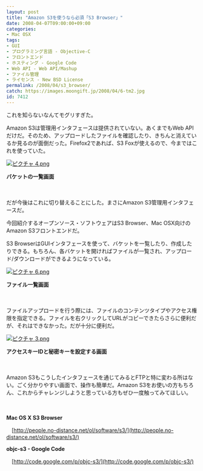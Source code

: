 ```yaml
---
layout: post
title: "Amazon S3を使うなら必須「S3 Browser」"
date: 2008-04-07T09:00:00+09:00
categories:
- Mac OSX
tags: 
- GUI
- プログラミング言語 - Objective-C
- フロントエンド
- ホスティング - Google Code
- Web API - Web API/Mashup
- ファイル管理
- ライセンス - New BSD License
permalink: /2008/04/s3_browser/
catch: https://images.moongift.jp/2008/04/6-tm2.jpg
id: 7412
---
```

これを知らないなんてモグリすぎた。

  

Amazon S3は管理用インタフェースは提供されていない。あくまでもWeb APIだけだ。そのため、アップロードしたファイルを確認したり、きちんと消えているか見るのが面倒だった。Firefox2であれば、S3 Foxが使えるので、今まではこれを使っていた。

  

[![ピクチャ 4.png](https://images.moongift.jp/2008/04/4-tm.jpg)](https://images.moongift.jp/2008/04/41.jpg)  
  
**バケットの一覧画面**

  

　

  

だが今後はこれに切り替えることにした。まさにAmazon S3管理用インタフェースだ。

  

今回紹介するオープンソース・ソフトウェアはS3 Browser、Mac OSX向けのAmazon S3フロントエンドだ。

  
  
<!--more-->  

S3 BrowserはGUIインタフェースを使って、バケットを一覧したり、作成したりできる。もちろん、各バケットを開ければファイルが一覧され、アップロード/ダウンロードができるようになっている。

  

[![ピクチャ 6.png](https://images.moongift.jp/2008/04/6-tm2.jpg)](https://images.moongift.jp/2008/04/62.jpg)  
  
**ファイル一覧画面**

  

　

  

ファイルアップロードを行う際には、ファイルのコンテンツタイプやアクセス権限を指定できる。ファイルを右クリックしてURLがコピーできたらさらに便利だが、それはできなかった。だが十分に便利だ。

  

[![ピクチャ 3.png](https://images.moongift.jp/2008/04/3-tm.jpg)](https://images.moongift.jp/2008/04/31.jpg)  
  
**アクセスキーIDと秘密キーを設定する画面**

  

　

  

Amazon S3もこうしたインタフェースを通じてみるとFTPと特に変わる所はない。ごく分かりやすい画面で、操作も簡単だ。Amazon S3をお使いの方もちろん、これからチャレンジしようと思っている方もぜひ一度触ってみてほしい。

  

　

  

**Mac OS X S3 Browser**  
  
　[http://people.no-distance.net/ol/software/s3/](http://people.no-distance.net/ol/software/s3/)

  

**objc-s3 - Google Code**  
  
　[http://code.google.com/p/objc-s3/](http://code.google.com/p/objc-s3/)

  
